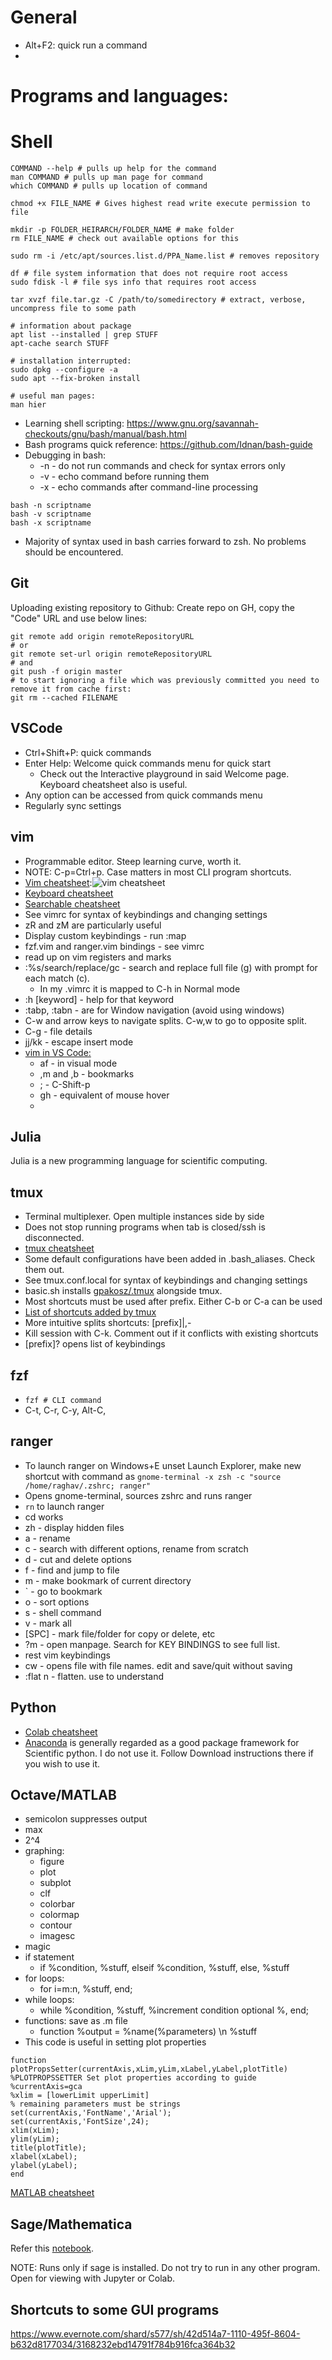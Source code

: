 # General
- Alt+F2: quick run a command
- 

# Programs and languages:
# Shell
```
COMMAND --help # pulls up help for the command
man COMMAND # pulls up man page for command
which COMMAND # pulls up location of command

chmod +x FILE_NAME # Gives highest read write execute permission to file

mkdir -p FOLDER_HEIRARCH/FOLDER_NAME # make folder 
rm FILE_NAME # check out available options for this

sudo rm -i /etc/apt/sources.list.d/PPA_Name.list # removes repository

df # file system information that does not require root access
sudo fdisk -l # file sys info that requires root access

tar xvzf file.tar.gz -C /path/to/somedirectory # extract, verbose, uncompress file to some path

# information about package
apt list --installed | grep STUFF
apt-cache search STUFF

# installation interrupted:
sudo dpkg --configure -a
sudo apt --fix-broken install

# useful man pages:
man hier
```

* Learning shell scripting: https://www.gnu.org/savannah-checkouts/gnu/bash/manual/bash.html
* Bash programs quick reference: https://github.com/Idnan/bash-guide 
* Debugging in bash:
  * -n - do not run commands and check for syntax errors only
  * -v - echo command before running them
  * -x - echo commands after command-line processing
```
bash -n scriptname
bash -v scriptname
bash -x scriptname
```
* Majority of syntax used in bash carries forward to zsh. No problems should be encountered.
## Git
Uploading existing repository to Github: Create repo on GH, copy the "Code" URL and use below lines:
```
git remote add origin remoteRepositoryURL
# or
git remote set-url origin remoteRepositoryURL
# and
git push -f origin master
# to start ignoring a file which was previously committed you need to remove it from cache first:
git rm --cached FILENAME
```
## VSCode
* Ctrl+Shift+P: quick commands
* Enter Help: Welcome quick commands menu for quick start
  * Check out the Interactive playground in said Welcome page. Keyboard cheatsheet also is useful.
* Any option can be accessed from quick commands menu
* Regularly sync settings

## vim
* Programmable editor. Steep learning curve, worth it.
* NOTE: C-p=Ctrl+p. Case matters in most CLI program shortcuts.
* [Vim cheatsheet](https://camo.githubusercontent.com/7df123c8b1367c8cc47769f8f1f1d148df58a1ef/687474703a2f2f692e696d6775722e636f6d2f50515172642e706e67):![vim cheatsheet](config_files/vim_cheatsheet.png)
* [Keyboard cheatsheet](https://camo.githubusercontent.com/bf50f0478b239e1ed99acd5248c247112b82f08f/687474703a2f2f692e696d6775722e636f6d2f68503637542e706e67)
* [Searchable cheatsheet](https://devhints.io/vim)
* See vimrc for syntax of keybindings and changing settings
* zR and zM are particularly useful
* Display custom keybindings - run :map
* fzf.vim and ranger.vim bindings - see vimrc
* read up on vim registers and marks
* :%s/search/replace/gc - search and replace full file (g) with prompt for each match (c).
	* In my .vimrc it is mapped to C-h in Normal mode
* :h [keyword] - help for that keyword
* :tabp, :tabn - are for Window navigation (avoid using windows)
* C-w and arrow keys to navigate splits. C-w,w to go to opposite split.
* C-g - file details
* jj/kk - escape insert mode
* [vim in VS Code:]( https://marketplace.visualstudio.com/items?itemName=vscodevim.vim )
	* af - in visual mode
	* ,m and ,b - bookmarks
	* ; - C-Shift-p
	* gh - equivalent of mouse hover
	* 

## Julia
Julia is a new programming language for scientific computing.

## tmux
* Terminal multiplexer. Open multiple instances side by side
* Does not stop running programs when tab is closed/ssh is disconnected.
* [tmux cheatsheet](https://gist.github.com/MohamedAlaa/2961058)
* Some default configurations have been added in .bash_aliases. Check them out.
* See tmux.conf.local for syntax of keybindings and changing settings
* basic.sh installs [gpakosz/.tmux](https://github.com/gpakosz/.tmux) alongside tmux.
* Most shortcuts must be used after prefix. Either C-b or C-a can be used
* [List of shortcuts added by tmux](https://github.com/gpakosz/.tmux#bindings)
* More intuitive splits shortcuts: [prefix]|,-
* Kill session with C-k. Comment out if it conflicts with existing shortcuts
* [prefix]? opens list of keybindings

## fzf
* `fzf # CLI command`
*  C-t, C-r, C-y, Alt-C, 

## ranger
* To launch ranger on Windows+E unset Launch Explorer, make new shortcut with command as `gnome-terminal -x zsh -c "source /home/raghav/.zshrc; ranger"`
* Opens gnome-terminal, sources zshrc and runs ranger
* `rn` to launch ranger
* cd works
* zh - display hidden files
* a - rename
* c - search with different options, rename from scratch
* d - cut and delete options
* f - find and jump to file
* m - make bookmark of current directory
* ` - go to bookmark
* o - sort options
* s - shell command
* v - mark all
* [SPC] - mark file/folder for copy or delete, etc
* ?m - open manpage. Search for KEY BINDINGS to see full list.
* rest vim keybindings
* cw - opens file with file names. edit and save/quit without saving
* :flat n - flatten. use to understand

## Python
* [Colab cheatsheet](https://colab.research.google.com/drive/19Mm2EowaFgj17AqbwlJPriye5A5vmFW3?usp=sharing)
* [Anaconda](https://www.anaconda.com/products/individual) is generally regarded as a good package framework for Scientific python. I do not use it. Follow Download instructions there if you wish to use it.

## Octave/MATLAB
- semicolon suppresses output
- max
- 2^4
- graphing:
	- figure
	- plot
	- subplot
	- clf
	- colorbar
	- colormap
	- contour
	- imagesc
- magic
- if statement
	- if %condition, %stuff, elseif %condition, %stuff, else, %stuff
- for loops:
	- for i=m:n, %stuff, end;
- while loops:
	- while %condition, %stuff, %increment condition optional %, end;
- functions: save as .m file
	- function %output = %name(%parameters) \n %stuff
- This code is useful in setting plot properties
```
function plotPropsSetter(currentAxis,xLim,yLim,xLabel,yLabel,plotTitle) %PLOTPROPSSETTER Set plot properties according to guide
%currentAxis=gca
%xlim = [lowerLimit upperLimit]
% remaining parameters must be strings
set(currentAxis,'FontName','Arial');
set(currentAxis,'FontSize',24);
xlim(xLim);
ylim(yLim);
title(plotTitle);
xlabel(xLabel);
ylabel(yLabel);
end
```

[MATLAB cheatsheet](./config_files/Matlab%20Style%20Guidelines%20Cheat%20Sheet.pdf)
## Sage/Mathematica
Refer this [notebook](https://drive.google.com/file/d/1GnfluFulCelDpy1oAOBRNodlEc_HDM9Q/view?usp=sharing).

NOTE: Runs only if sage is installed. Do not try to run in any other program. Open for viewing with Jupyter or Colab.

## Shortcuts to some GUI programs

https://www.evernote.com/shard/s577/sh/42d514a7-1110-495f-8604-b632d8177034/3168232ebd14791f784b916fca364b32 